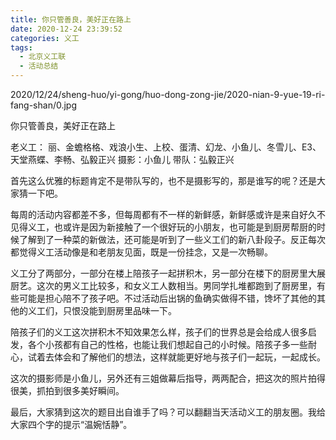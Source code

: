 ```yaml
---
title: 你只管善良，美好正在路上
date: 2020-12-24 23:39:52
categories: 义工
tags:
  - 北京义工联
  - 活动总结
---
```




2020/12/24/sheng-huo/yi-gong/huo-dong-zong-jie/2020-nian-9-yue-19-ri-fang-shan/0.jpg

你只管善良，美好正在路上



老义工： 丽、金蟾格格、戏浪小生、上校、蛋清、幻龙、小鱼儿、冬雪儿、E3、天堂燕蝶、李畅、弘毅正兴
摄影：小鱼儿
带队：弘毅正兴

​    首先这么优雅的标题肯定不是带队写的，也不是摄影写的，那是谁写的呢？还是大家猜一下吧。

每周的活动内容都差不多，但每周都有不一样的新鲜感，新鲜感或许是来自好久不见得义工，也或许是因为新接触了一个很好玩的小朋友，也可能是到厨房帮厨的时候了解到了一种菜的新做法，还可能是听到了一些义工们的新八卦段子。反正每次都觉得义工活动像是和老朋友见面，既是一份挂念，又是一次畅聊。

​    义工分了两部分，一部分在楼上陪孩子一起拼积木，另一部分在楼下的厨房里大展厨艺。这次的男义工比较多，和女义工人数相当。男同学扎堆都跑到了厨房里，有些可能是担心陪不了孩子吧。不过活动后出锅的鱼确实做得不错，馋坏了其他的其他的义工们，只恨没能到厨房里品味一下。

​    陪孩子们的义工这次拼积木不知效果怎么样，孩子们的世界总是会给成人很多启发，各个小孩都有自己的性格，也能让我们想起自己的小时候。陪孩子多一些耐心，试着去体会和了解他们的想法，这样就能更好地与孩子们一起玩，一起成长。

​    这次的摄影师是小鱼儿，另外还有三姐做幕后指导，两两配合，把这次的照片拍得很美，抓拍到很多美好瞬间。

​    最后，大家猜到这次的题目出自谁手了吗？可以翻翻当天活动义工的朋友圈。我给大家四个字的提示“温婉恬静”。